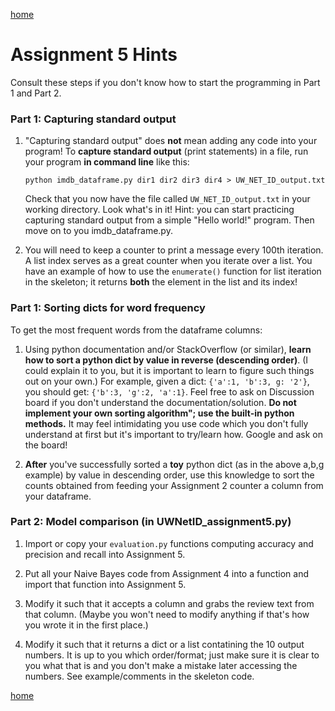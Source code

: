 [home](../index.md)

# Assignment 5 Hints

Consult these steps if you don't know how to start the programming in Part 1 and Part 2.


### Part 1: Capturing standard output

1. "Capturing standard output" does **not** mean adding any code into your program! To **capture standard output** (print statements) in a file, run your program **in command line** like this: 

    `python imdb_dataframe.py dir1 dir2 dir3 dir4 > UW_NET_ID_output.txt` 

    Check that you now have the file called `UW_NET_ID_output.txt` in your working directory. Look what's in it!
    Hint: you can start practicing capturing standard output from a simple "Hello world!" program. Then move on to you imdb_dataframe.py.

2. You will need to keep a counter to print a message every 100th iteration. A list index serves as a great counter when you iterate over a list. You have an example of how to use the `enumerate()` function for list iteration in the skeleton; it returns **both** the element in the list and its index! 

### Part 1: Sorting dicts for word frequency

To get the most frequent words from the dataframe columns:

1. Using python documentation and/or StackOverflow (or similar), **learn how to sort a python dict by value in reverse (descending order)**. (I could explain it to you, but it is important to learn to figure such things out on your own.) For example, given a dict: `{'a':1, 'b':3, g: '2'}`, you should get: `{'b':3, 'g':2, 'a':1}`. Feel free to ask on Discussion board if you don't understand the documentation/solution. **Do not implement your own sorting algorithm"; use the built-in python methods.** It may feel intimidating you use code which you don't fully understand at first but it's important to try/learn how. Google and ask on the board!

2. **After** you've successfully sorted a **toy** python dict (as in the above a,b,g example) by value in descending order, use this knowledge to sort the counts obtained from feeding your Assignment 2 counter a column from your dataframe. 



### Part 2: Model comparison (in UWNetID_assignment5.py)

1. Import or copy your `evaluation.py` functions computing accuracy and precision and recall into Assignment 5. 

2. Put all your Naive Bayes code from Assignment 4 into a function and import that function into Assignment 5. 

3. Modify it such that it accepts a column and grabs the review text from that column. (Maybe you won't need to modify anything if that's how you wrote it in the first place.) 

4. Modify it such that it returns a dict or a list contatining the 10 output numbers. It is up to you which order/format; just make sure it is clear to you what that is and you don't make a mistake later accessing the numbers. See example/comments in the skeleton code.
 

[home](../index.md)
